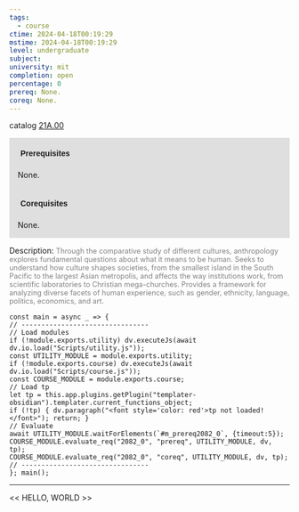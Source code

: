 ```yaml
---
tags:
  - course
ctime: 2024-04-18T00:19:29
mstime: 2024-04-18T00:19:29
level: undergraduate
subject: 
university: mit
completion: open
percentage: 0
prereq: None.
coreq: None.
---
```


catalog [21A.00](http://student.mit.edu/catalog/m21Aa.html#21A.00)

<span style="display: block; padding: 15px; background-color: rgb(100, 100, 100, 0.2);"><font id="m_prereq2082_0" style="display: block; font-family: Arial, sans-serif; font-weight: bold; padding: 5px">Prerequisites</font><br><span id="prereq2082_0">None.</span></span>
<span style="display: block; padding: 15px; background-color: rgb(100, 100, 100, 0.2);"><font id="m_coreq2082_0" style="display: block; font-family: Arial, sans-serif; font-weight: bold; padding: 5px">Corequisites</font><br><span id="coreq2082_0">None.</span></span>

<font style="">Description:</font>
<font style="color: grey; font-size: 0.8rem;">Through the comparative study of different cultures, anthropology explores fundamental questions about what it means to be human. Seeks to understand how culture shapes societies, from the smallest island in the South Pacific to the largest Asian metropolis, and affects the way institutions work, from scientific laboratories to Christian mega-churches. Provides a framework for analyzing diverse facets of human experience, such as gender, ethnicity, language, politics, economics, and art.</font>

```dataviewjs
const main = async _ => {
// --------------------------------
// Load modules
if (!module.exports.utility) dv.executeJs(await dv.io.load("Scripts/utility.js"));
const UTILITY_MODULE = module.exports.utility;
if (!module.exports.course) dv.executeJs(await dv.io.load("Scripts/course.js"));
const COURSE_MODULE = module.exports.course;
// Load tp
let tp = this.app.plugins.getPlugin("templater-obsidian").templater.current_functions_object;
if (!tp) { dv.paragraph("<font style='color: red'>tp not loaded!</font>"); return; }
// Evaluate
await UTILITY_MODULE.waitForElements(`#m_prereq2082_0`, {timeout:5});
COURSE_MODULE.evaluate_req("2082_0", "prereq", UTILITY_MODULE, dv, tp);
COURSE_MODULE.evaluate_req("2082_0", "coreq", UTILITY_MODULE, dv, tp);
// --------------------------------
}; main();
```

---

<< HELLO, WORLD >>
